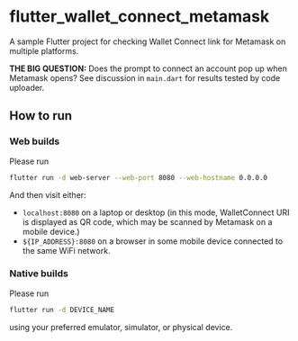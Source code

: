 # flutter_wallet_connect_metamask

A sample Flutter project for checking Wallet Connect link for Metamask on multiple platforms.

**THE BIG QUESTION:** Does the prompt to connect an account pop up when Metamask opens? See
discussion in `main.dart` for results tested by code uploader.

## How to run

### Web builds

Please run

```bash
flutter run -d web-server --web-port 8080 --web-hostname 0.0.0.0
```

And then visit either:
- `localhost:8080` on a laptop or desktop (in this mode, WalletConnect URI is displayed as QR code,
   which may be scanned by Metamask on a mobile device.)
- `${IP_ADDRESS}:8080` on a browser in some mobile device connected to the same WiFi network.

### Native builds

Please run

```bash
flutter run -d DEVICE_NAME
```

using your preferred emulator, simulator, or physical device.
